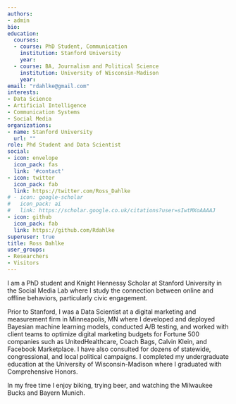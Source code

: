 ```yaml
---
authors:
- admin
bio: 
education:
  courses:
  - course: PhD Student, Communication
    institution: Stanford University
    year: 
  - course: BA, Journalism and Political Science
    institution: University of Wisconsin-Madison
    year: 
email: "rdahlke@gmail.com"
interests:
- Data Science
- Artificial Intelligence
- Communication Systems
- Social Media
organizations:
- name: Stanford University
  url: ""
role: Phd Student and Data Scientist
social:
- icon: envelope
  icon_pack: fas
  link: '#contact'
- icon: twitter
  icon_pack: fab
  link: https://twitter.com/Ross_Dahlke
# - icon: google-scholar
#   icon_pack: ai
#   link: https://scholar.google.co.uk/citations?user=sIwtMXoAAAAJ
- icon: github
  icon_pack: fab
  link: https://github.com/Rdahlke
superuser: true
title: Ross Dahlke
user_groups:
- Researchers
- Visitors
---
```


I am a PhD student and Knight Hennessy Scholar at Stanford University in the Social Media Lab where I study the connection between online and offline behaviors, particularly civic engagement. 

Prior to Stanford, I was a Data Scientist at a digital marketing and measurement firm in Minneapolis, MN where I developed and deployed Bayesian machine learning models, conducted A/B testing, and worked with client teams to optimize digital marketing budgets for Fortune 500 companies such as UnitedHealthcare, Coach Bags, Calvin Klein, and Facebook Marketplace. I have also consulted for dozens of statewide, congressional, and local political campaigns. I completed my undergraduate education at the University of Wisconsin-Madison where I graduated with Comprehensive Honors. 

In my free time I enjoy biking, trying beer, and watching the Milwaukee Bucks and Bayern Munich. 
